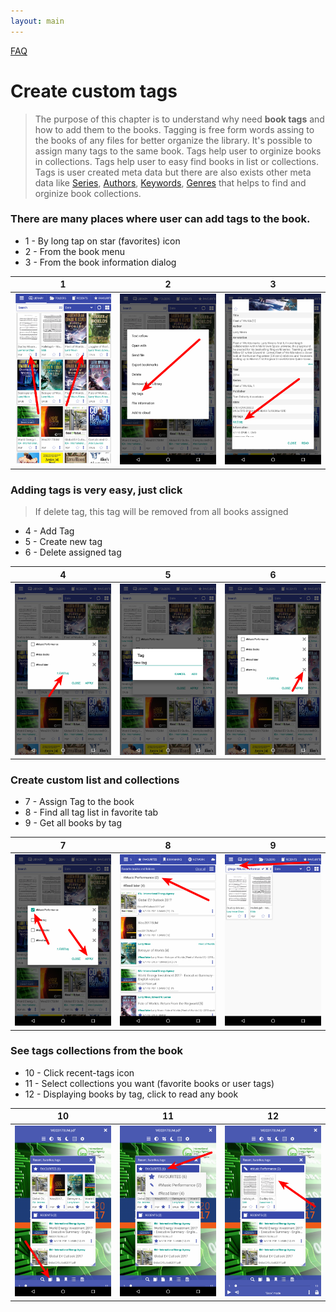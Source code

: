 ```yaml
---
layout: main
---
```

[FAQ](/wiki/faq)

# Create custom tags

> The purpose of this chapter is to understand why need **book tags** and how to add them to the books. Tagging is free form 
words assing to the books of any files for better organize the library. It's possible to assign many tags to the same book. Tags help user to orginize books
in collections. Tags help user to easy find books in list or collections. 
Tags is user created meta data but there are also exists other meta data like [Series](), [Authors](), [Keywords](), [Genres]() that helps to
find and orginize book collections.

### There are many places where user can **add tags** to the book.

* 1 - By long tap on star (favorites) icon
* 2 - From the book menu
* 3 - From the book information dialog

|1|2|3|
|-|-|-|
![](1.png)|![](2.png)|![](3.png)|

### Adding tags is very easy, just click

> If delete tag, this tag will be removed from all books assigned

* 4 - Add Tag
* 5 - Create new tag
* 6 - Delete assigned tag

|4|5|6|
|-|-|-|
![](4.png)|![](5.png)|![](6.png)|


### Create custom list and collections

* 7 - Assign Tag to the book
* 8 - Find all tag list in favorite tab
* 9 - Get all books by tag

|7|8|9|
|-|-|-|
![](7.png)|![](8.png)|![](9.png)|

### See tags collections from the book

* 10 - Click recent-tags icon
* 11 - Select collections you want (favorite books or user tags)
* 12 - Displaying books by tag, click to read any book

|10|11|12|
|-|-|-|
![](10.png)|![](11.png)|![](12.png)|
